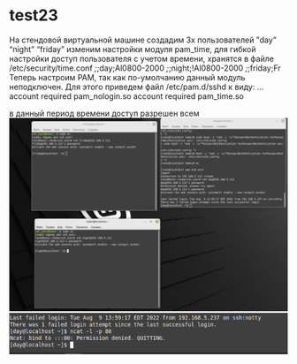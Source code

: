 # test23
На стендовой виртуальной машине создадим 3х пользователей
”day” “night” “friday” изменим настройки модуля pam_time, для гибкой настройки доступ
пользователя с учетом времени,  хранятся в файле /etc/security/time.conf 
*;*;day;Al0800-2000
*;*;night;!Al0800-2000
*;*;friday;Fr
Теперь настроим PAM, так как по-умолчанию данный модуль неподключен.
Для этого приведем файл /etc/pam.d/sshd к виду:
...
account required pam_nologin.so
account required pam_time.so

в данный период времени доступ разрешен всем
![Image text](https://github.com/kolesink/test23/blob/main/%D0%A1%D0%BD%D0%B8%D0%BC%D0%BE%D0%BA%20%D1%8D%D0%BA%D1%80%D0%B0%D0%BD%D0%B0%20%D0%BE%D1%82%202022-08-09%2021-26-40.png)
![Image text](https://github.com/kolesink/test23/blob/main/%D0%A1%D0%BD%D0%B8%D0%BC%D0%BE%D0%BA%20%D1%8D%D0%BA%D1%80%D0%B0%D0%BD%D0%B0%20%D0%BE%D1%82%202022-08-09%2021-29-07.png)
